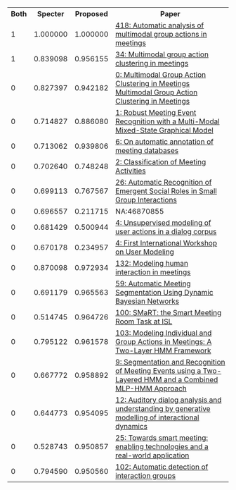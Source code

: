 <html><table><tr>
<th>Both</th>
<th>Specter</th>
<th>Proposed</th>
<th>Paper</th>
</tr>
<tr>
<td>1</td>
<td>1.000000</td>
<td>1.000000</td>
<td><a href="https://www.semanticscholar.org/paper/6893489f2fc9706bf278e49ff247f0a7254154aa">418: Automatic analysis of multimodal group actions in meetings</a></td>
</tr>
<tr>
<td>1</td>
<td>0.839098</td>
<td>0.956155</td>
<td><a href="https://www.semanticscholar.org/paper/b4a6535189ce9c2e4b7dd29ff19395bc01a5a2a9">34: Multimodal group action clustering in meetings</a></td>
</tr>
<tr>
<td>0</td>
<td>0.827397</td>
<td>0.942182</td>
<td><a href="https://www.semanticscholar.org/paper/4d39a75b6e038ad52e54cc855e85c2a061bdd426">0: Multimodal Group Action Clustering in Meetings Multimodal Group Action Clustering in Meetings</a></td>
</tr>
<tr>
<td>0</td>
<td>0.714827</td>
<td>0.886080</td>
<td><a href="https://www.semanticscholar.org/paper/58d567c8197513f0097448108b1fa99b661f01e9">1: Robust Meeting Event Recognition with a Multi-Modal Mixed-State Graphical Model</a></td>
</tr>
<tr>
<td>0</td>
<td>0.713062</td>
<td>0.939806</td>
<td><a href="https://www.semanticscholar.org/paper/242847ccc16d47c7c9a5172e7b1bb7812f336ae1">6: On automatic annotation of meeting databases</a></td>
</tr>
<tr>
<td>0</td>
<td>0.702640</td>
<td>0.748248</td>
<td><a href="https://www.semanticscholar.org/paper/d25c774d58821c3f716da7d0e131376acc67f16a">2: Classification of Meeting Activities</a></td>
</tr>
<tr>
<td>0</td>
<td>0.699113</td>
<td>0.767567</td>
<td><a href="https://www.semanticscholar.org/paper/2ddac41bd69fbc0c4842a980e43148443b3bbf1b">26: Automatic Recognition of Emergent Social Roles in Small Group Interactions</a></td>
</tr>
<tr>
<td>0</td>
<td>0.696557</td>
<td>0.211715</td>
<td>NA:46870855</td>
</tr>
<tr>
<td>0</td>
<td>0.681429</td>
<td>0.500944</td>
<td><a href="https://www.semanticscholar.org/paper/90b8cfcd5eb07eebb2d8bf3d01f0eef59dd640ea">4: Unsupervised modeling of user actions in a dialog corpus</a></td>
</tr>
<tr>
<td>0</td>
<td>0.670178</td>
<td>0.234957</td>
<td><a href="https://www.semanticscholar.org/paper/0c7be37bf23bbfe43d1f4302b3ca09a6c1f499bd">4: First International Workshop on User Modeling</a></td>
</tr>
<tr>
<td>0</td>
<td>0.870098</td>
<td>0.972934</td>
<td><a href="https://www.semanticscholar.org/paper/f5fc169def01693111f9a706a1e21472dd01cacf">132: Modeling human interaction in meetings</a></td>
</tr>
<tr>
<td>0</td>
<td>0.691179</td>
<td>0.965563</td>
<td><a href="https://www.semanticscholar.org/paper/d5474359fdbcd166673018406acf843c377cbec2">59: Automatic Meeting Segmentation Using Dynamic Bayesian Networks</a></td>
</tr>
<tr>
<td>0</td>
<td>0.514745</td>
<td>0.964726</td>
<td><a href="https://www.semanticscholar.org/paper/52ca6cf25246a20b399e1d3f166266b73b08efc1">100: SMaRT: the Smart Meeting Room Task at ISL</a></td>
</tr>
<tr>
<td>0</td>
<td>0.795122</td>
<td>0.961578</td>
<td><a href="https://www.semanticscholar.org/paper/e6156469b3004ebba9f6e12c3ac083d81b127f72">103: Modeling Individual and Group Actions in Meetings: A Two-Layer HMM Framework</a></td>
</tr>
<tr>
<td>0</td>
<td>0.667772</td>
<td>0.958892</td>
<td><a href="https://www.semanticscholar.org/paper/a3a54fa052b09e4e7911369e19aad6f077b00992">9: Segmentation and Recognition of Meeting Events using a Two-Layered HMM and a Combined MLP-HMM Approach</a></td>
</tr>
<tr>
<td>0</td>
<td>0.644773</td>
<td>0.954095</td>
<td><a href="https://www.semanticscholar.org/paper/a07dc0d8a1de7c888b270b208f5d3eaa02d314e8">12: Auditory dialog analysis and understanding by generative modelling of interactional dynamics</a></td>
</tr>
<tr>
<td>0</td>
<td>0.528743</td>
<td>0.950857</td>
<td><a href="https://www.semanticscholar.org/paper/2b4e9af91d6336d3999f18aaa08bd68a70a2f842">25: Towards smart meeting: enabling technologies and a real-world application</a></td>
</tr>
<tr>
<td>0</td>
<td>0.794590</td>
<td>0.950560</td>
<td><a href="https://www.semanticscholar.org/paper/c59c4901dcff286bedcf81df5530eabdcd73836a">102: Automatic detection of interaction groups</a></td>
</tr>
</table></html>
